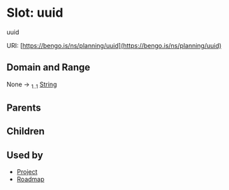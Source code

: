 
# Slot: uuid


uuid

URI: [https://bengo.is/ns/planning/uuid](https://bengo.is/ns/planning/uuid)


## Domain and Range

None &#8594;  <sub>1..1</sub> [String](types/String.md)

## Parents


## Children


## Used by

 * [Project](Project.md)
 * [Roadmap](Roadmap.md)
